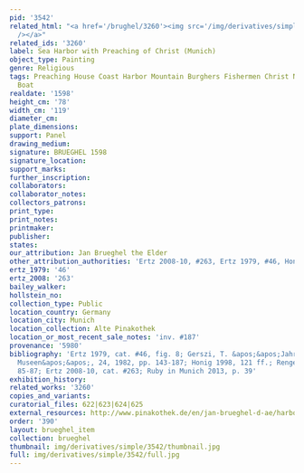 ```yaml
---
pid: '3542'
related_html: "<a href='/brughel/3260'><img src='/img/derivatives/simple/3260/thumbnail.jpg'
  /></a>"
related_ids: '3260'
label: Sea Harbor with Preaching of Christ (Munich)
object_type: Painting
genre: Religious
tags: Preaching House Coast Harbor Mountain Burghers Fishermen Christ New_Testament
  Boat
realdate: '1598'
height_cm: '78'
width_cm: '119'
diameter_cm: 
plate_dimensions: 
support: Panel
drawing_medium: 
signature: BRUEGHEL 1598
signature_location: 
support_marks: 
further_inscription: 
collaborators: 
collaborator_notes: 
collectors_patrons: 
print_type: 
print_notes: 
printmaker: 
publisher: 
states: 
our_attribution: Jan Brueghel the Elder
other_attribution_authorities: 'Ertz 2008-10, #263, Ertz 1979, #46, Honig database'
ertz_1979: '46'
ertz_2008: '263'
bailey_walker: 
hollstein_no: 
collection_type: Public
location_country: Germany
location_city: Munich
location_collection: Alte Pinakothek
location_or_most_recent_sale_notes: 'inv. #187'
provenance: '5980'
bibliography: 'Ertz 1979, cat. #46, fig. 8; Gerszi, T. &apos;&apos;Jahrbuch der Berliner
  Museen&apos;&apos;, 24, 1982, pp. 143-187; Honig 1998, 121 ff.; Renger/Denk 2002,
  85-87; Ertz 2008-10, cat. #263; Ruby in Munich 2013, p. 39'
exhibition_history: 
related_works: '3260'
copies_and_variants: 
curatorial_files: 622|623|624|625
external_resources: http://www.pinakothek.de/en/jan-brueghel-d-ae/harbour-scene-christ-preaching
order: '390'
layout: brueghel_item
collection: brueghel
thumbnail: img/derivatives/simple/3542/thumbnail.jpg
full: img/derivatives/simple/3542/full.jpg
---
```

